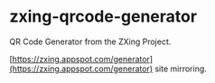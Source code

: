 # zxing-qrcode-generator
QR Code Generator from the ZXing Project.

[https://zxing.appspot.com/generator](https://zxing.appspot.com/generator) site mirroring.

